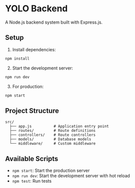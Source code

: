 # YOLO Backend

A Node.js backend system built with Express.js.

## Setup

1. Install dependencies:
```bash
npm install
```

2. Start the development server:
```bash
npm run dev
```

3. For production:
```bash
npm start
```

## Project Structure

```
src/
  ├── app.js          # Application entry point
  ├── routes/         # Route definitions
  ├── controllers/    # Route controllers
  ├── models/         # Database models
  └── middleware/     # Custom middleware
```

## Available Scripts

- `npm start`: Start the production server
- `npm run dev`: Start the development server with hot reload
- `npm test`: Run tests
